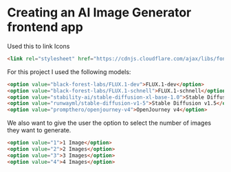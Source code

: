 # Creating an AI Image Generator frontend app

Used this to link Icons

```html
<link rel="stylesheet" href="https://cdnjs.cloudflare.com/ajax/libs/font-awesome/7.0.1/css/all.min.css">
```

For this project I used the following models:

```html
<option value="black-forest-labs/FLUX.1-dev">FLUX.1-dev</option>
<option value="black-forest-labs/FLUX.1-schnell">FLUX.1-schnell</option>
<option value="stability-ai/stable-diffusion-xl-base-1.0">Stable Diffusion XL</option>
<option value="runwayml/stable-diffusion-v1-5">Stable Diffusion v1.5</option>
<option value="prompthero/openjourney-v4">OpenJourney v4</option>
```

We also want to give the user the option to select the number of images they want to generate.

```html
<option value="1">1 Image</option>
<option value="2">2 Images</option>
<option value="3">3 Images</option>
<option value="4">4 Images</option>
```